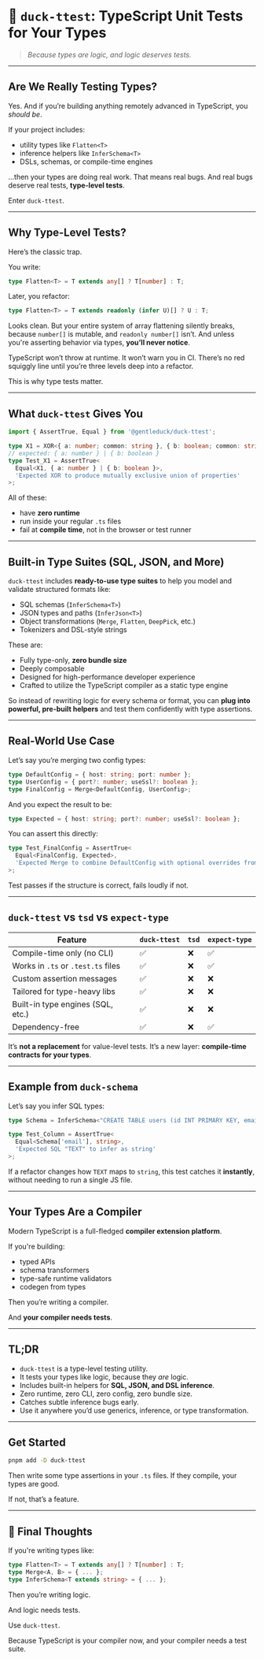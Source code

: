 # 🦆 `duck-ttest`: TypeScript Unit Tests for Your Types

> *Because types are logic, and logic deserves tests.*

---

## Are We Really Testing Types?

Yes. And if you’re building anything remotely advanced in TypeScript, you *should be*.

If your project includes:

* utility types like `Flatten<T>`
* inference helpers like `InferSchema<T>`
* DSLs, schemas, or compile-time engines

…then your types are doing real work. That means real bugs. And real bugs deserve real tests, **type-level tests**.

Enter `duck-ttest`.

---

## Why Type-Level Tests?

Here’s the classic trap.

You write:

```ts
type Flatten<T> = T extends any[] ? T[number] : T;
```

Later, you refactor:

```ts
type Flatten<T> = T extends readonly (infer U)[] ? U : T;
```

Looks clean. But your entire system of array flattening silently breaks, because `number[]` is mutable, and `readonly number[]` isn’t. And unless you're asserting behavior via types, **you’ll never notice**.

TypeScript won’t throw at runtime. It won’t warn you in CI. There’s no red squiggly line until you’re three levels deep into a refactor.

This is why type tests matter.

---

## What `duck-ttest` Gives You

```ts
import { AssertTrue, Equal } from '@gentleduck/duck-ttest';

type X1 = XOR<{ a: number; common: string }, { b: boolean; common: string }>
// expected: { a: number } | { b: boolean }
type Test_X1 = AssertTrue<
  Equal<X1, { a: number } | { b: boolean }>,
  'Expected XOR to produce mutually exclusive union of properties'
>;
```

All of these:

* have **zero runtime**
* run inside your regular `.ts` files
* fail at **compile time**, not in the browser or test runner

---

## Built-in Type Suites (SQL, JSON, and More)

`duck-ttest` includes **ready-to-use type suites** to help you model and validate structured formats like:

* SQL schemas (`InferSchema<T>`)
* JSON types and paths (`InferJson<T>`)
* Object transformations (`Merge`, `Flatten`, `DeepPick`, etc.)
* Tokenizers and DSL-style strings

These are:

* Fully type-only, **zero bundle size**
* Deeply composable
* Designed for high-performance developer experience
* Crafted to utilize the TypeScript compiler as a static type engine

So instead of rewriting logic for every schema or format, you can **plug into powerful, pre-built helpers** and test them confidently with type assertions.

---

## Real-World Use Case

Let’s say you’re merging two config types:

```ts
type DefaultConfig = { host: string; port: number };
type UserConfig = { port?: number; useSsl?: boolean };
type FinalConfig = Merge<DefaultConfig, UserConfig>;
```

And you expect the result to be:

```ts
type Expected = { host: string; port?: number; useSsl?: boolean };
```

You can assert this directly:

```ts
type Test_FinalConfig = AssertTrue<
  Equal<FinalConfig, Expected>,
  'Expected Merge to combine DefaultConfig with optional overrides from UserConfig'
>;
```

Test passes if the structure is correct, fails loudly if not.

---

## `duck-ttest` vs `tsd` vs `expect-type`

| Feature                            | `duck-ttest` | `tsd` | `expect-type` |
| ---------------------------------- | ------------ | ----- | ------------- |
| Compile-time only (no CLI)         | ✅            | ❌     | ✅             |
| Works in `.ts` or `.test.ts` files | ✅            | ❌     | ✅             |
| Custom assertion messages          | ✅            | ❌     | ❌             |
| Tailored for type-heavy libs       | ✅            | ❌     | ❌             |
| Built-in type engines (SQL, etc.)  | ✅            | ❌     | ❌             |
| Dependency-free                    | ✅            | ❌     | ✅             |

It’s **not a replacement** for value-level tests. It’s a new layer: **compile-time contracts for your types**.

---

## Example from `duck-schema`

Let’s say you infer SQL types:

```ts
type Schema = InferSchema<"CREATE TABLE users (id INT PRIMARY KEY, email TEXT NOT NULL)">;

type Test_Column = AssertTrue<
  Equal<Schema['email'], string>,
  'Expected SQL "TEXT" to infer as string'
>;
```

If a refactor changes how `TEXT` maps to `string`, this test catches it **instantly**, without needing to run a single JS file.

---

## Your Types Are a Compiler

Modern TypeScript is a full-fledged **compiler extension platform**.

If you're building:

* typed APIs
* schema transformers
* type-safe runtime validators
* codegen from types

Then you’re writing a compiler.

And **your compiler needs tests**.

---

## TL;DR

* `duck-ttest` is a type-level testing utility.
* It tests your types like logic, because they *are* logic.
* Includes built-in helpers for **SQL, JSON, and DSL inference**.
* Zero runtime, zero CLI, zero config, zero bundle size.
* Catches subtle inference bugs early.
* Use it anywhere you’d use generics, inference, or type transformation.

---

## Get Started

```bash
pnpm add -D duck-ttest
```

Then write some type assertions in your `.ts` files. If they compile, your types are good.

If not, that’s a feature.

---

## 👋 Final Thoughts

If you're writing types like:

```ts
type Flatten<T> = T extends any[] ? T[number] : T;
type Merge<A, B> = { ... };
type InferSchema<T extends string> = { ... };
```

Then you’re writing logic.

And logic needs tests.

Use `duck-ttest`.

Because TypeScript is your compiler now, and your compiler needs a test suite.
